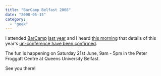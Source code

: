 ```yaml
---
title: "BarCamp Belfast 2008"
date: "2008-05-15"
category:
  - "geek"
---
```


I attended [BarCamp](http://www.barcamp.org/BarCampBelfast) [last year](/2007/06/27/barcamp-belfast/) and I heard [this morning](http://cimota.com/blog/2008/05/15/barcampbelfast-2008/) that details of this year's [un-conference have been confirmed](http://goodonpaper.org/entries/barcamp-confirmed/).

The fun is happening on Saturday 21st June, 9am - 5pm in the Peter Froggatt Centre at Queens University Belfast.

See you there!
